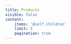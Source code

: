 ```yaml
---
title: Products
visible: false
content:
    items: '@self.children'
    limit: 5
    pagination: true
---
```


